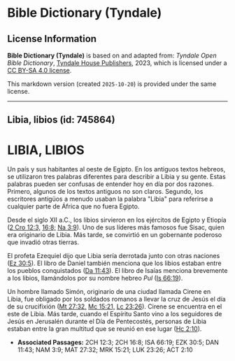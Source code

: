 # Bible Dictionary (Tyndale)

## License Information

**Bible Dictionary (Tyndale)** is based on and adapted from: _Tyndale Open Bible Dictionary_, [Tyndale House Publishers](https://tyndaleopenresources.com/), 2023, which is licensed under a [CC BY-SA 4.0 license](https://creativecommons.org/licenses/by-sa/4.0/legalcode.en).

This markdown version (created `2025-10-20`) is provided under the same license.



--------------------------------

## Libia, libios (id: 745864)

LIBIA, LIBIOS
=============

Un país y sus habitantes al oeste de Egipto. En los antiguos textos hebreos, se utilizaron tres palabras diferentes para describir a Libia y su gente. Estas palabras pueden ser confusas de entender hoy en día por dos razones. Primero, algunos de los textos antiguos no son claros. Segundo, los escritores antigüos a menudo usaban la palabra "Libia" para referirse a cualquier parte de África que no fuera Egipto.

Desde el siglo XII a.C., los libios sirvieron en los ejércitos de Egipto y Etiopía ([2 Cro 12:3,](https://ref.ly/2Chr12:3) [16:8;](https://ref.ly/2Chr16:8) [Na 3:9](https://ref.ly/Nah3:9)). Uno de sus líderes más famosos fue Sisac, quien era originario de Libia. Más tarde, se convirtió en un gobernante poderoso que invadió otras tierras.

El profeta Ezequiel dijo que Libia sería derrotada junto con otras naciones ([Ez 30:5](https://ref.ly/Ezek30:5)). El libro de Daniel también menciona que los libios estaban entre los pueblos conquistados ([Da 11:43](https://ref.ly/Dan11:43)). El libro de Isaías menciona brevemente a los libios, llamándolos por su nombre hebreo *Pul* ([Is 66:19](https://ref.ly/Isa66:19)).

Un hombre llamado Simón, originario de una ciudad llamada Cirene en Libia, fue obligado por los soldados romanos a llevar la cruz de Jesús el día de su crucifixión ([Mt 27:32,](https://ref.ly/Matt27:32) [Mc 15:21,](https://ref.ly/Mark15:21) [Lc 23:26](https://ref.ly/Luke23:26)). Cirene se encuentra en el este de Libia. Más tarde, cuando el Espíritu Santo vino a los seguidores de Jesús en Jerusalén durante el Día de Pentecostés, personas de Libia estaban entre la gran multitud que se reunió en ese lugar ([Hc 2:10](https://ref.ly/Acts2:10)).

* **Associated Passages:** 2CH 12:3; 2CH 16:8; ISA 66:19; EZK 30:5; DAN 11:43; NAM 3:9; MAT 27:32; MRK 15:21; LUK 23:26; ACT 2:10

